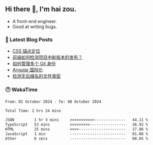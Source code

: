 ## Hi there 👋, I'm hai zou.

- A front-end engineer.
- Good at writing bugs.

### 📖 Latest Blog Posts
<!-- BLOG-POST-LIST:START -->
- [CSS 锚点定位](https://blog.izou.top/css/anchor-position/)
- [前端如何检测项目中新版本的发布？](https://blog.izou.top/angular/version-update/)
- [如何管理多个 Git 身份](https://blog.izou.top/git/multi-git-identity/)
- [Angular 国际化](https://blog.izou.top/angular/i18n/)
- [检测无后缀名的文件类型](https://blog.izou.top/js/filetype-check/)
<!-- BLOG-POST-LIST:END -->

### 🕐 WakaTime
<!--START_SECTION:waka-->

```txt
From: 01 October 2024 - To: 08 October 2024

Total Time: 2 hrs 24 mins

JSON         1 hr 3 mins     >>>>>>>>>>>--------------   44.11 %
TypeScript   53 mins         >>>>>>>>>----------------   36.92 %
HTML         25 mins         >>>>---------------------   17.86 %
JavaScript   1 min           -------------------------   01.06 %
Other        0 secs          -------------------------   00.05 %
```

<!--END_SECTION:waka-->
